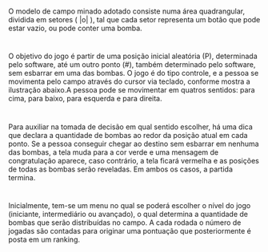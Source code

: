#

O modelo de campo minado adotado consiste numa área quadrangular, dividida em setores ( |o| ), tal que cada setor
representa um botão que pode estar vazio, ou pode conter uma bomba. 

#

O objetivo do jogo é partir de uma posição inicial aleatória (P), determinada pelo software, até um outro ponto (#), também determinado pelo software, sem
esbarrar em uma das bombas. 
O jogo é do tipo controle, e a pessoa se movimenta pelo campo através do cursor via
teclado, conforme mostra a ilustração abaixo.A pessoa pode se movimentar em quatros sentidos: para cima, para baixo, para esquerda e para direita. 

#

Para auxiliar na tomada de decisão em qual sentido escolher, há uma dica que declara a quantidade de bombas ao redor da
posição atual em cada ponto. Se a pessoa conseguir chegar ao destino sem esbarrar em nenhuma das bombas, a tela
muda para a cor verde e uma mensagem de congratulação aparece, caso contrário, a tela ficará vermelha e as posições
de todas as bombas serão reveladas. Em ambos os casos, a partida termina.

#

Inicialmente, tem-se um menu no qual se poderá escolher o nível do jogo (iniciante, intermediário ou avançado), o
qual determina a quantidade de bombas que serão distribuídas no campo. A cada rodada o número de jogadas são
contadas para originar uma pontuação que posteriormente é posta em um ranking.
